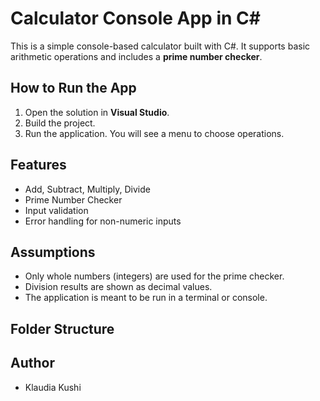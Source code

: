 # Calculator Console App in C#

This is a simple console-based calculator built with C#. It supports basic arithmetic operations and includes a **prime number checker**.

## How to Run the App

1. Open the solution in **Visual Studio**.
2. Build the project.
3. Run the application. You will see a menu to choose operations.

## Features

- Add, Subtract, Multiply, Divide
- Prime Number Checker
- Input validation
- Error handling for non-numeric inputs

## Assumptions

- Only whole numbers (integers) are used for the prime checker.
- Division results are shown as decimal values.
- The application is meant to be run in a terminal or console.

## Folder Structure

## Author

- Klaudia Kushi


